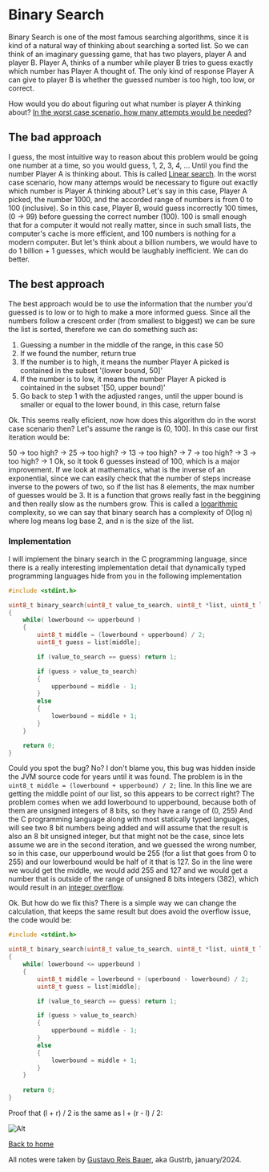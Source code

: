# Binary Search

Binary Search is one of the most famous searching algorithms, since it is kind of a natural way of thinking about searching a sorted list.
So we can think of an imaginary guessing game, that has two players, player A and player B.
Player A, thinks of a number while player B tries to guess exactly which number has Player A thought of.
The only kind of response Player A can give to player B is whether the guessed number is too high, too low, or correct.

How would you do about figuring out what number is player A thinking about? [In the worst case scenario, how many attempts would be needed](http://localhost:3000/concepts/big-o)?

## The bad approach

I guess, the most intuitive way to reason about this problem would be going one number at a time, so you would guess, 1, 2, 3, 4, ...
Until you find the number Player A is thinking about. This is called [Linear search](http://localhost:3000/algorithms/linear-search).
In the worst case scenario, how many attemps would be necessary to figure out exactly which number is Player A thinking about?
Let's say in this case, Player A picked, the number 1000, and the accorded range of numbers is from 0 to 100 (inclusive).
So in this case, Player B, would guess incorrectly 100 times, (0 -> 99) before guessing the correct number (100).
100 is small enough that for a computer it would not really matter, since in such small lists, the computer's cache is more efficient, and 100 numbers is nothing for a modern computer. But let's think about a billion numbers, we would have to do 1 billion + 1 guesses, which would be laughably inefficient.
We can do better.

## The best approach

The best approach would be to use the information that the number you'd guessed is to low or to high to make a more informed guess.
Since all the numbers follow a crescent order (from smallest to biggest) we can be sure the list is sorted, therefore we can do something such as:

1. Guessing a number in the middle of the range, in this case 50
2. If we found the number, return true
3. If the number is to high, it means the number Player A picked is contained in the subset '(lower bound, 50]'
4. If the number is to low, it means the number Player A picked is cointained in the subset '[50, upper bound)'
5. Go back to step 1 with the adjusted ranges, until the upper bound is smaller or equal to the lower bound, in this case, return false

Ok. This seems really eficient, now how does this algorithm do in the worst case scenario then?
Let's assume the range is (0, 100]. In this case our first iteration would be:

50 -> too high? -> 25 -> too high? -> 13 -> too high? -> 7 -> too high? -> 3 -> too high? -> 1
Ok, so it took 6 guesses instead of 100, which is a major improvement.
If we look at mathematics, what is the inverse of an exponential, since we can easily check that the number of steps increase inverse to the powers of two, so if the list has 8 elements, the max number of guesses would be 3.
It is a function that grows really fast in the beggining and then really slow as the numbers grow.
This is called a [logarithmic](http://localhost:3000/math/logarithms) complexity, so we can say that binary search has a complexity of O(log n) where log means log base 2, and n is the size of the list.

### Implementation

I will implement the binary search in the C programming language, since there is a really interesting implementation detail that
dynamically typed programming languages hide from you in the following implementation

```c
#include <stdint.h>

uint8_t binary_search(uint8_t value_to_search, uint8_t *list, uint8_t lowerbound, uint8_t upperbound)
{
    while( lowerbound <= upperbound )
    {
        uint8_t middle = (lowerbound + upperbound) / 2;
        uint8_t guess = list[middle];

        if (value_to_search == guess) return 1;

        if (guess > value_to_search)
        {
            upperbound = middle - 1;
        }
        else
        {
            lowerbound = middle + 1;
        }
    }

    return 0;
}

```

Could you spot the bug? No? I don't blame you, this bug was hidden inside the JVM source code for years until it was found.
The problem is in the `uint8_t middle = (lowerbound + upperbound) / 2;` line. In this line we are getting the middle point of our list, so this appears to be correct right?
The problem comes when we add lowerbound to upperbound, because both of them are unsigned integers of 8 bits, so they have a range of (0, 255)
And the C programming language along with most statically typed languages, will see two 8 bit numbers being added and will assume that the result is also an 8 bit unsigned integer, but that might not be the case, since lets assume we are in the second iteration, and we guessed the wrong number, so in this case, our upperbound would be 255 (for a list that goes from 0 to 255) and our lowerbound would be half of it that is 127.
So in the line were we would get the middle, we would add 255 and 127 and we would get a number that is outside of the range of unsigned 8 bits integers (382), which would result in an [integer overflow](http://localhost:3000/concepts/integer-overflow).

Ok. But how do we fix this? There is a simple way we can change the calculation, that keeps the same result but does avoid the overflow issue, the code would be:

```c
#include <stdint.h>

uint8_t binary_search(uint8_t value_to_search, uint8_t *list, uint8_t lowerbound, uint8_t upperbound)
{
    while( lowerbound <= upperbound )
    {
        uint8_t middle = lowerbound + (uperbound - lowerbound) / 2;
        uint8_t guess = list[middle];

        if (value_to_search == guess) return 1;

        if (guess > value_to_search)
        {
            upperbound = middle - 1;
        }
        else
        {
            lowerbound = middle + 1;
        }
    }
    
    return 0;
}
```

Proof that (l + r) / 2 is the same as l + (r - l) / 2:

![Alt](https://miro.medium.com/v2/resize:fit:720/format:webp/1*oMP2IjNlw-A40YwjYw74lw.jpeg "Title")


[Back to home](http://localhost:3000/index)

All notes were taken by [Gustavo Reis Bauer](https://github.com/Gustrb), aka Gustrb, january/2024.